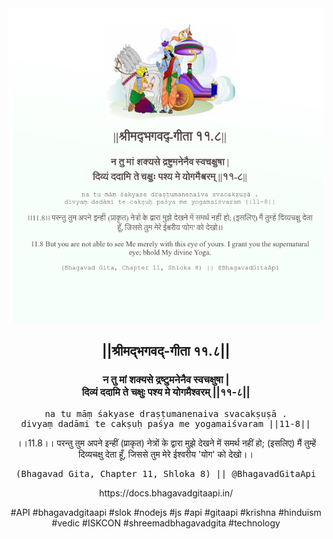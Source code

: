 <img src="../../asset/BG_11_8.png"/>
<center><h2>||श्रीमद्‍भगवद्‍-गीता ११.८||</h2>
<h3>न तु मां शक्यसे द्रष्टुमनेनैव स्वचक्षुषा |<br/>दिव्यं ददामि ते चक्षुः पश्य मे योगमैश्वरम् ||११-८||</h3>
<pre>na tu māṃ śakyase draṣṭumanenaiva svacakṣuṣā .<br/>divyaṃ dadāmi te cakṣuḥ paśya me yogamaiśvaram ||11-8||</pre>
<p>।।11.8।। परन्तु तुम अपने इन्हीं (प्राकृत) नेत्रों के द्वारा मुझे देखने में समर्थ नहीं हो; (इसलिए) मैं तुम्हें दिव्यचक्षु देता हूँ, जिससे तुम मेरे ईश्वरीय 'योग' को देखो।।</p>
<pre>(Bhagavad Gita, Chapter 11, Shloka 8) || @BhagavadGitaApi</pre><p>https://docs.bhagavadgitaapi.in/</p><p>#API #bhagavadgitaapi #slok #nodejs #js #api #gitaapi #krishna #hinduism #vedic #ISKCON #shreemadbhagavadgita #technology</p></center>
